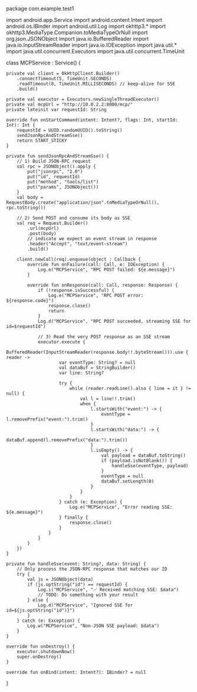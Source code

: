 package com.example.test1

import android.app.Service
import android.content.Intent
import android.os.IBinder
import android.util.Log
import okhttp3.*
import okhttp3.MediaType.Companion.toMediaTypeOrNull
import org.json.JSONObject
import java.io.BufferedReader
import java.io.InputStreamReader
import java.io.IOException
import java.util.*
import java.util.concurrent.Executors
import java.util.concurrent.TimeUnit

class MCPService : Service() {

    private val client = OkHttpClient.Builder()
        .connectTimeout(5, TimeUnit.SECONDS)
        .readTimeout(0, TimeUnit.MILLISECONDS) // keep-alive for SSE
        .build()

    private val executor = Executors.newSingleThreadExecutor()
    private val mcpUrl = "http://10.0.2.2:8000/mcp/"
    private lateinit var requestId: String

    override fun onStartCommand(intent: Intent?, flags: Int, startId: Int): Int {
        requestId = UUID.randomUUID().toString()
        sendJsonRpcAndStreamSse()
        return START_STICKY
    }

    private fun sendJsonRpcAndStreamSse() {
        // 1) Build JSON-RPC request
        val rpc = JSONObject().apply {
            put("jsonrpc", "2.0")
            put("id", requestId)
            put("method", "tools/list")
            put("params", JSONObject())
        }
        val body = RequestBody.create("application/json".toMediaTypeOrNull(), rpc.toString())

        // 2) Send POST and consume its body as SSE
        val req = Request.Builder()
            .url(mcpUrl)
            .post(body)
            // indicate we expect an event stream in response
            .header("Accept", "text/event-stream")
            .build()

        client.newCall(req).enqueue(object : Callback {
            override fun onFailure(call: Call, e: IOException) {
                Log.e("MCPService", "RPC POST failed: ${e.message}")
            }

            override fun onResponse(call: Call, response: Response) {
                if (!response.isSuccessful) {
                    Log.e("MCPService", "RPC POST error: ${response.code}")
                    response.close()
                    return
                }
                Log.d("MCPService", "RPC POST succeeded, streaming SSE for id=$requestId")

                // 3) Read the very POST response as an SSE stream
                executor.execute {
                    BufferedReader(InputStreamReader(response.body!!.byteStream())).use { reader ->
                        var eventType: String? = null
                        val dataBuf = StringBuilder()
                        var line: String?

                        try {
                            while (reader.readLine().also { line = it } != null) {
                                val l = line!!.trim()
                                when {
                                    l.startsWith("event:") -> {
                                        eventType = l.removePrefix("event:").trim()
                                    }
                                    l.startsWith("data:") -> {
                                        dataBuf.append(l.removePrefix("data:").trim())
                                    }
                                    l.isEmpty() -> {
                                        val payload = dataBuf.toString()
                                        if (payload.isNotBlank()) {
                                            handleSse(eventType, payload)
                                        }
                                        eventType = null
                                        dataBuf.setLength(0)
                                    }
                                }
                            }
                        } catch (e: Exception) {
                            Log.e("MCPService", "Error reading SSE: ${e.message}")
                        } finally {
                            response.close()
                        }
                    }
                }
            }
        })
    }

    private fun handleSse(event: String?, data: String) {
        // Only process the JSON-RPC response that matches our ID
        try {
            val js = JSONObject(data)
            if (js.optString("id") == requestId) {
                Log.i("MCPService", "✅ Received matching SSE: $data")
                // TODO: Do something with your result
            } else {
                Log.d("MCPService", "Ignored SSE for id=${js.optString("id")}")
            }
        } catch (e: Exception) {
            Log.w("MCPService", "Non‑JSON SSE payload: $data")
        }
    }

    override fun onDestroy() {
        executor.shutdownNow()
        super.onDestroy()
    }

    override fun onBind(intent: Intent?): IBinder? = null
}
